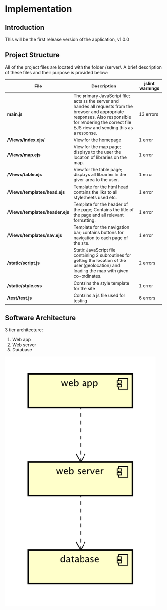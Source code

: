 # Implementation

## Introduction
This will be the first release version of the application, v1.0.0

## Project Structure
All of the project files are located with the folder /server/. A brief description of these files and their purpose is provided below:

| File | Description | jslint warnings |
| ---- | ----------- | --------------- |
| **main.js** | The primary JavaScript file; acts as the server and handles all requests from the browser and appropriate responses. Also responsible for rendering the correct file EJS view and sending this as a response. | 13 errors |
| **/Views/index.ejs/** | View for the homepage | 1 error |
| **/Views/map.ejs** | View for the map page; displays to the user the location of libraries on the map. | 1 error |
| **/Views/table.ejs** | View for the table page; displays all libraries in the given area to the user. | 1 error |
| **/Views/templates/head.ejs** | Template for the html head contains the liks to all stylesheets used etc. | 1 error |
| **/Views/templates/header.ejs** | Template for the header of the page; Contains the title of the page and all relevant formatting. | 1 error |
| **/Views/templates/nav.ejs** | Template for the navigation bar; contains buttons for navigation to each page of the site. | 1 error |
| **/static/script.js** | Static JavaScript file containing 2 subroutines for getting the location of the user (geolocation) and loading the map with given co-ordinates. | 2 errors |
| **/static/style.css** | Contains the style template for the site | 1 error |
| **/test/test.js** | Contains a js file used for testing | 6 errors |


## Software Architecture
3 tier architecture:
1. Web app
2. Web server
3. Database

![Insert your component Diagram here](images/component.png)
